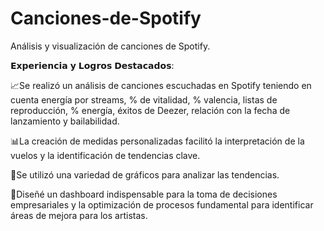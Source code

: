 # Canciones-de-Spotify
Análisis y visualización de canciones de Spotify.

𝗘𝘅𝗽𝗲𝗿𝗶𝗲𝗻𝗰𝗶𝗮 𝘆 𝗟𝗼𝗴𝗿𝗼𝘀 𝗗𝗲𝘀𝘁𝗮𝗰𝗮𝗱𝗼𝘀:⁣

📈Se realizó un análisis de canciones escuchadas en Spotify teniendo en cuenta energía por streams, % de vitalidad, % valencia, listas de reproducción, % energía, éxitos de Deezer, relación con la fecha de lanzamiento y bailabilidad.

📊⁣⁣⁣La creación de medidas personalizadas facilitó la interpretación de la vuelos y la identificación de tendencias clave. 

🦄Se utilizó una variedad de gráficos para analizar las tendencias.

⁣🔎Diseñé un dashboard indispensable para la toma de decisiones empresariales y la optimización de procesos fundamental para identificar áreas de mejora para los artistas.
